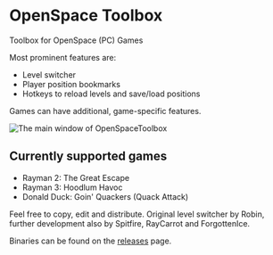# OpenSpace Toolbox
Toolbox for OpenSpace (PC) Games

Most prominent features are:
* Level switcher
* Player position bookmarks
* Hotkeys to reload levels and save/load positions

Games can have additional, game-specific features.

![The main window of OpenSpaceToolbox](https://user-images.githubusercontent.com/33195187/66645317-6be9b680-ec23-11e9-87cb-f7cd18b3628d.png)

## Currently supported games
* Rayman 2: The Great Escape
* Rayman 3: Hoodlum Havoc
* Donald Duck: Goin' Quackers (Quack Attack)

Feel free to copy, edit and distribute.
Original level switcher by Robin, further development also by Spitfire, RayCarrot and ForgottenIce.

Binaries can be found on the [releases](https://github.com/rtsonneveld/OpenSpaceToolbox/releases) page.
